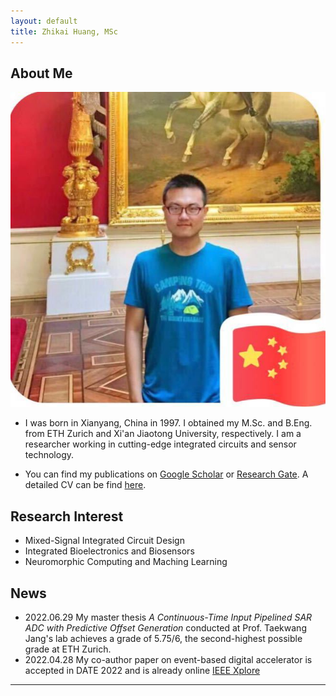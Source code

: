 ```yaml
---
layout: default
title: Zhikai Huang, MSc
---
```


## About Me

<img class="profile-picture" src="./imgs/photo.jpg">

- I was born in Xianyang, China in 1997. I obtained my M.Sc. and B.Eng. from ETH Zurich and Xi'an Jiaotong University, respectively. I am a researcher working in cutting-edge integrated circuits and sensor technology. 

- You can find my publications on [Google Scholar](https://scholar.google.com/citations?user=SiProigAAAAJ&hl=en&oi=sra) or [Research Gate](https://www.researchgate.net/profile/Zhikai-Huang). A detailed CV can be find [here](https://i.dayday.plus/cv.html).


## Research Interest

- Mixed-Signal Integrated Circuit Design
- Integrated Bioelectronics and Biosensors
- Neuromorphic Computing and Maching Learning

## News
- 2022.06.29 My master thesis *A Continuous-Time Input Pipelined SAR ADC with Predictive Offset Generation* conducted at Prof. Taekwang Jang's lab achieves a grade of 5.75/6, the second-highest possible grade at ETH Zurich.
- 2022.04.28 My co-author paper on event-based digital accelerator is accepted in DATE 2022 and is already online [IEEE Xplore](https://ieeexplore.ieee.org/document/9774552/)


---

<script type="text/javascript" src="//rf.revolvermaps.com/0/0/4.js?i=5ksnepetbf0&amp;m=0&amp;h=60&amp;c=ffffff&amp;r=25" async="async"></script>
